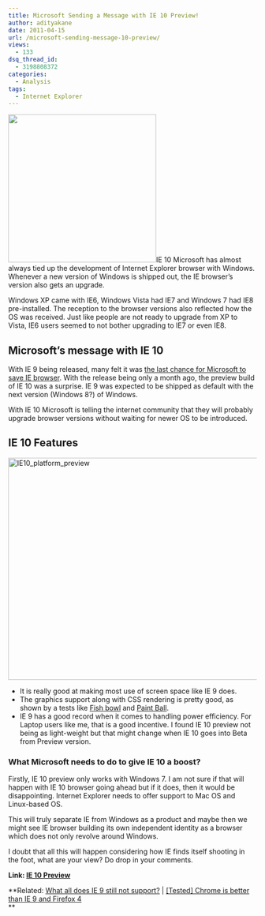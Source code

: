 ```yaml
---
title: Microsoft Sending a Message with IE 10 Preview!
author: adityakane
date: 2011-04-15
url: /microsoft-sending-message-10-preview/
views:
  - 133
dsq_thread_id:
  - 3198808372
categories:
  - Analysis
tags:
  - Internet Explorer
---
```

[<img class="alignright size-full wp-image-38431" title="IE_logo" src="http://cdn.devilsworkshop.org/files/2011/02/IE_logo.png" alt="" width="300" height="300" />][1]IE 10 Microsoft has almost always tied up the development of Internet Explorer browser with Windows. Whenever a new version of Windows is shipped out, the IE browser’s version also gets an upgrade.

Windows XP came with IE6, Windows Vista had IE7 and Windows 7 had IE8 pre-installed. The reception to the browser versions also reflected how the OS was received. Just like people are not ready to upgrade from XP to Vista, IE6 users seemed to not bother upgrading to IE7 or even IE8.

## Microsoft’s message with IE 10

With IE 9 being released, many felt it was [the last chance for Microsoft to save IE browser][2]. With the release being only a month ago, the preview build of IE 10 was a surprise. IE 9 was expected to be shipped as default with the next version (Windows 8?) of Windows.

With IE 10 Microsoft is telling the internet community that they will probably upgrade browser versions without waiting for newer OS to be introduced.

## IE 10 Features

[<img style="background-image: none; padding-left: 0px; padding-right: 0px; display: inline; padding-top: 0px; border: 0px;" title="IE10_platform_preview" src="http://cdn.devilsworkshop.org/files/2011/04/IE10_platform_preview_thumb.png" border="0" alt="IE10_platform_preview" width="570" height="450" />][3]

  * It is really good at making most use of screen space like IE 9 does.
  * The graphics support along with CSS rendering is pretty good, as shown by a tests like <a href="http://ie.microsoft.com/testdrive/Performance/FishBowl/Default.html" onclick="_gaq.push(['_trackEvent', 'outbound-article', 'http://ie.microsoft.com/testdrive/Performance/FishBowl/Default.html', 'Fish bowl']);" target="_blank">Fish bowl</a> and <a href="http://ie.microsoft.com/testdrive/Performance/Paintball/Default.html" onclick="_gaq.push(['_trackEvent', 'outbound-article', 'http://ie.microsoft.com/testdrive/Performance/Paintball/Default.html', 'Paint Ball']);" target="_blank">Paint Ball</a>.
  * IE 9 has a good record when it comes to handling power efficiency. For Laptop users like me, that is a good incentive. I found IE 10 preview not being as light-weight but that might change when IE 10 goes into Beta from Preview version.

### What Microsoft needs to do to give IE 10 a boost?

Firstly, IE 10 preview only works with Windows 7. I am not sure if that will happen with IE 10 browser going ahead but if it does, then it would be disappointing. Internet Explorer needs to offer support to Mac OS and Linux-based OS.

This will truly separate IE from Windows as a product and maybe then we might see IE browser building its own independent identity as a browser which does not only revolve around Windows.

I doubt that all this will happen considering how IE finds itself shooting in the foot, what are your view? Do drop in your comments.

**Link: <a href="http://ie.microsoft.com/testdrive/info/downloads/Default.html" onclick="_gaq.push(['_trackEvent', 'outbound-article', 'http://ie.microsoft.com/testdrive/info/downloads/Default.html', 'IE 10 Preview']);" target="_blank">IE 10 Preview</a>**

**Related: [What all does IE 9 still not support?][4] | [[Tested] Chrome is better than IE 9 and Firefox 4][5]  
**

 [1]: http://cdn.devilsworkshop.org/files/2011/02/IE_logo.png
 [2]: http://devilsworkshop.org/ie9-launched-microsoft-save-internet_explorer/
 [3]: http://cdn.devilsworkshop.org/files/2011/04/IE10_platform_preview.png
 [4]: http://devilsworkshop.org/ie9-support/
 [5]: http://devilsworkshop.org/tested-chrome-firefox-4-ie9/
